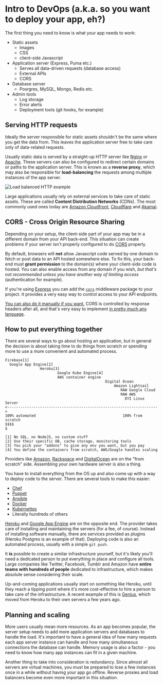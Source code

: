 # Intro to DevOps (a.k.a. so you want to deploy your app, eh?)

The first thing you need to know is what your app needs to work:

* Static assets
  * Images
  * CSS
  * client-side Javascript
* Application server (Express, Puma etc.)
  * Serves all data-driven requests (database access)
  * External APIs
  * CORS
* Database server
  * Posrgres, MySQL, Mongo, Redis etc.
* Admin tools
  * Log storage
  * Error alerts
  * Deployment tools (git hooks, for example)

## Serving HTTP requests

Ideally the server responsible for static assets shouldn't be the same where you get the data from. This leaves the application server free to take care only of data-related requests.

Usually static data is served by a straight-up HTTP server like [Nginx](https://www.nginx.com/) or [Apache](https://httpd.apache.org/). These servers can also be configured to redirect certain domains or paths to the application server. This is known as a **reverse proxy**, which may also be responsible for **load-balancing** the requests among multiple instances of the app server.

![Load balanced HTTP example](https://fzero.github.io/lhl-lectures/assets/load-balanced-http.svg)

Large applications usually rely on external services to take care of static assets. These are called **Content Distribution Networks** (CDNs). The most commonly used ones today are [Amazon Cloudfront](https://aws.amazon.com/cloudfront/), [Cloudflare](https://www.cloudflare.com/) and [Akamai](https://www.akamai.com/).

## CORS - Cross Origin Resource Sharing

Depending on your setup, the client-side part of your app may be in a different domain from your API back-end. This situation can create problems if your server isn't properly configured to do [CORS](https://en.wikipedia.org/wiki/Cross-origin_resource_sharing) properly.

By default, browsers will **not** allow Javascript code served by one domain to fetch or post data to an API hosted somewhere else. To fix this, your back-end must **grant permission** to the domain(s) where your client-side code is hosted. You can also enable access from any domain if you wish, _but that's not recommended unless you have another way of limiting access_ (authentication for example).

If you're using [Express](http://expressjs.com) you can add the [`cors`](https://github.com/expressjs/cors) middleware package to your project. It provides a very easy way to control access to your API endpoints.

[You can also do it manually if you want.](https://enable-cors.org/server_expressjs.html) CORS is controlled by response headers after all, and that's very easy to implement [in pretty much any language](https://enable-cors.org/server.html).

## How to put everything together

There are several ways to go about hosting an application, but in general the decision is about taking time to do things from scratch or spending more to use a more convenient and automated process.

```
Firebase[1]
  Google App Engine[2]
                Heroku[3]
                        Google Kube Engine[4]
                        AWS container engine
                                              Digital Ocean
                                                  Amazon Lightsail
                                                     RAW Google Cloud
                                                     RAW AWS
                                                       DYI Linux Server
<--------------------------------------------------------------------->
100% automated                                        100% from scratch
$$$$                                                                  $

[1] No SQL, no NodeJS, no custom stuff
[2] Use their specific DB, cache storage, monitoring tools
[3] You pick your "addons" to give any env you want, but you pay
[4] You define the containers from scratch, AWS/Google handles scaling
```

Providers like [Amazon](https://aws.amazon.com/), [Rackspace](https://www.rackspace.com/) and [DigitalOcean](https://www.digitalocean.com/) are on the "from scratch" side. Assembling your own hardware server is also a thing.

You have to install everything from the OS up and also come up with a way to deploy code to the server. There are several tools to make this easier:

* [Chef](https://www.chef.io/)
* [Puppet](https://puppet.com/)
* [Ansible](https://www.ansible.com/)
* [Docker](https://www.docker.com/)
* [Kubernettes](http://kubernetes.io/)
* Literally hundreds of others

[Heroku](http://heroku.com) and [Google App Engine](https://cloud.google.com/appengine/) are on the opposite end. The provider takes care of installing and maintaining the servers (for a fee, of course). Instead of installing software manually, there are services provided as plugins (Heroku Postgres is an example of that). Deploying code is also an automated process, usually with a simple `git push`.

It **is** possible to create a similar infrastructure yourself, but it's likely you'll need a dedicated person to put everything in place and configure all tools. Large companies like Twitter, Facebook, Tumblr and Amazon have **entire teams with hundreds of people** dedicated to infrastructure, which makes absolute sense considering their scale.

Up-and-coming applications usually start on something like Heroku, until they reach a tipping point where it's more cost-effective to hire a person to take care of the infrastructure. A recent example of this is [Genius](http://genius.com/), which moved from Heroku to their own servers a few years ago.

## Planning and scaling

More users usually mean more resources. As an app becomes popular, the server setup needs to add more application servers and databases to handle the load. It's important to have a general idea of how many requests each app server instance can handle and how many simultaneous connections the database can handle. Memory usage is also a factor - you need to know how many app instances can fit in a given machine.

Another thing to take into consideration is redundancy. Since almost all servers are virtual machines, you must be prepared to lose a few instances once in a while without having your app go offline. Reverse proxies and load balancers become even more important in this situation.
